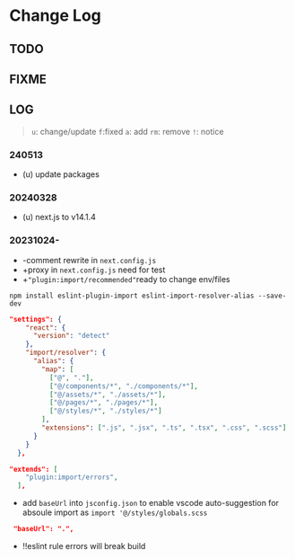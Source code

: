 # Change Log

## TODO

## FIXME

## LOG

> `u`: change/update `f`:fixed `a`: add `rm`: remove `!`: notice

### 240513

- (u) update packages

### 20240328

- (u) next.js to v14.1.4

### 20231024-

- -comment rewrite in `next.config.js`
- +proxy in `next.config.js` need for test
- +`"plugin:import/recommended"`ready to change env/files

`npm install eslint-plugin-import eslint-import-resolver-alias --save-dev`

```json
"settings": {
    "react": {
      "version": "detect"
    },
    "import/resolver": {
      "alias": {
        "map": [
          ["@", "."],
          ["@/components/*", "./components/*"],
          ["@/assets/*", "./assets/*"],
          ["@/pages/*", "./pages/*"],
          ["@/styles/*", "./styles/*"]
        ],
        "extensions": [".js", ".jsx", ".ts", ".tsx", ".css", ".scss"]
      }
    }
  },

"extends": [  
    "plugin:import/errors",
  ],
```

- add `baseUrl` into `jsconfig.json` to enable vscode auto-suggestion for absoule import as `import '@/styles/globals.scss`

```json
 "baseUrl": ".",
```

- !!eslint rule errors will break build
